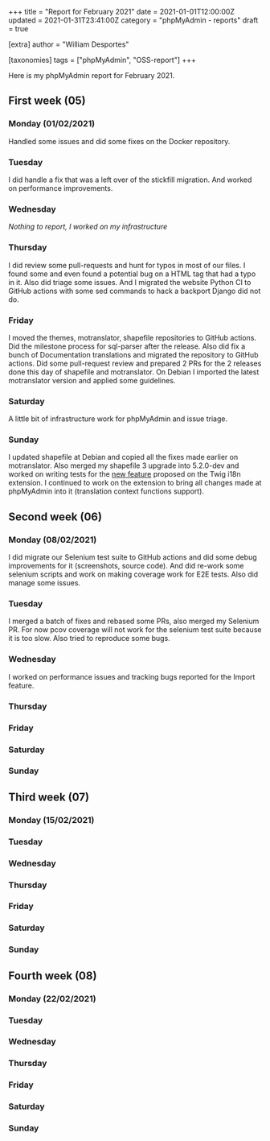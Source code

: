 +++
title = "Report for February 2021"
date = 2021-01-01T12:00:00Z
updated = 2021-01-31T23:41:00Z
category = "phpMyAdmin - reports"
draft = true

[extra]
author = "William Desportes"

[taxonomies]
tags = ["phpMyAdmin", "OSS-report"]
+++

Here is my phpMyAdmin report for February 2021.

<!-- more -->

## First week (05)

### Monday (01/02/2021)

Handled some issues and did some fixes on the Docker repository.

### Tuesday

I did handle a fix that was a left over of the stickfill migration.
And worked on performance improvements.

### Wednesday

_Nothing to report, I worked on my infrastructure_

### Thursday

I did review some pull-requests and hunt for typos in most of our files. I found some and even found a potential bug on a HTML tag that had a typo in it. Also did triage some issues.
And I migrated the website Python CI to GitHub actions with some sed commands to hack a backport Django did not do.

### Friday

I moved the themes, motranslator, shapefile repositories to GitHub actions. Did the milestone process for sql-parser after the release.
Also did fix a bunch of Documentation translations and migrated the repository to GitHub actions.
Did some pull-request review and prepared 2 PRs for the 2 releases done this day of shapefile and motranslator.
On Debian I imported the latest motranslator version and applied some guidelines.

### Saturday

A little bit of infrastructure work for phpMyAdmin and issue triage.

### Sunday

I updated shapefile at Debian and copied all the fixes made earlier on motranslator.
Also merged my shapefile 3 upgrade into 5.2.0-dev and worked on writing tests for the [new feature](https://github.com/phpmyadmin/twig-i18n-extension/pull/5) proposed on the Twig i18n extension.
I continued to work on the extension to bring all changes made at phpMyAdmin into it (translation context functions support).

## Second week (06)

### Monday (08/02/2021)

I did migrate our Selenium test suite to GitHub actions and did some debug improvements for it (screenshots, source code).
And did re-work some selenium scripts and work on making coverage work for E2E tests.
Also did manage some issues.

### Tuesday

I merged a batch of fixes and rebased some PRs, also merged my Selenium PR.
For now pcov coverage will not work for the selenium test suite because it is too slow.
Also tried to reproduce some bugs.

### Wednesday

I worked on performance issues and tracking bugs reported for the Import feature.

### Thursday

### Friday

### Saturday

### Sunday

## Third week (07)

### Monday (15/02/2021)

### Tuesday

### Wednesday

### Thursday

### Friday

### Saturday

### Sunday

## Fourth week (08)

### Monday (22/02/2021)

### Tuesday

### Wednesday

### Thursday

### Friday

### Saturday

### Sunday
